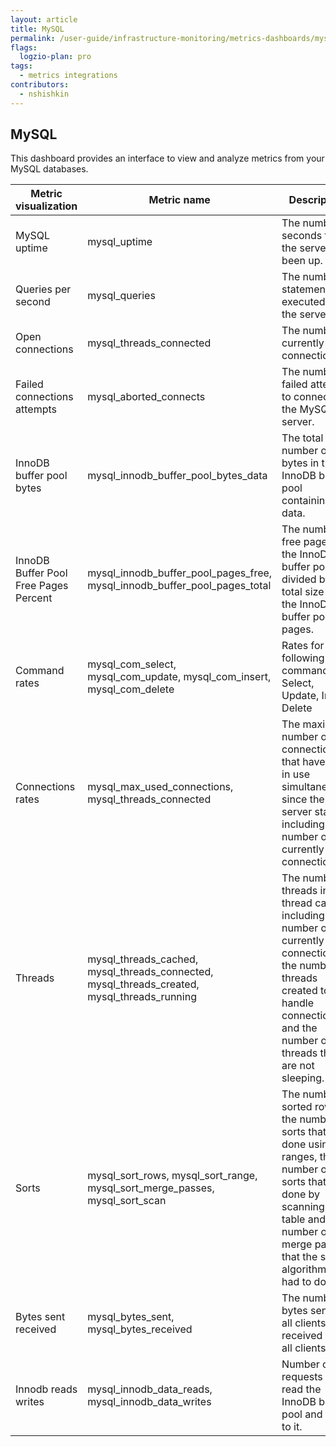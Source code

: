 ```yaml
---
layout: article
title: MySQL
permalink: /user-guide/infrastructure-monitoring/metrics-dashboards/mysql.html 
flags:
  logzio-plan: pro
tags:
  - metrics integrations
contributors:
  - nshishkin
---
```


## MySQL

This dashboard provides an interface to view and analyze metrics from your MySQL databases.

| Metric visualization | Metric name | Description                                                                                                                                                                                                                                |
| ---------------------| ----------- | ---------------------------------------------------------------------------------------------------------------------------------------------------------------------------------------------------------------------------------- |
| MySQL uptime                                | mysql_uptime | The number of seconds that the server has been up. |
| Queries per second                          | mysql_queries | The number of statements executed by the server.                                                                                                                                                           |
| Open connections                          | mysql_threads_connected | The number of currently open connections.                                                                                                                                                                  |
| Failed connections attempts                 | mysql_aborted_connects | The number of failed attempts to connect to the MySQL server.                                                                                                                                              |
| InnoDB buffer pool bytes                    | mysql_innodb_buffer_pool_bytes_data | The total number of bytes in the InnoDB buffer pool containing data.                                                                                                                                       |
| InnoDB Buffer Pool Free Pages Percent | mysql_innodb_buffer_pool_pages_free, mysql_innodb_buffer_pool_pages_total | The number of free pages in the InnoDB buffer pool divided by the total size of the InnoDB buffer pool, in pages.                                                                                          |
| Command rates                               | mysql_com_select, mysql_com_update, mysql_com_insert, mysql_com_delete | Rates for the following commands: Select, Update, Insert, Delete |
| Connections rates                           | mysql_max_used_connections, mysql_threads_connected | The maximum number of connections that have been in use simultaneously since the server started including the number of currently open connections.                                                        |
| Threads                                     | mysql_threads_cached, mysql_threads_connected, mysql_threads_created, mysql_threads_running | The number of threads in the thread cache including the number of currently open connections, the number of threads created to handle connections and the number of threads that are not sleeping. |
| Sorts                                       | mysql_sort_rows, mysql_sort_range, mysql_sort_merge_passes, mysql_sort_scan | The number of sorted rows, the number of sorts that were done using ranges, the number of sorts that were done by scanning the table and the number of merge passes that the sort algorithm has had to do. |
| Bytes sent received                         | mysql_bytes_sent, mysql_bytes_received | The number of bytes sent to all clients and received from all clients                                                                                                                                      |
| Innodb reads writes                         | mysql_innodb_data_reads, mysql_innodb_data_writes | Number of requests to read the InnoDB buffer pool and write to it.                                                                                                                                         |
